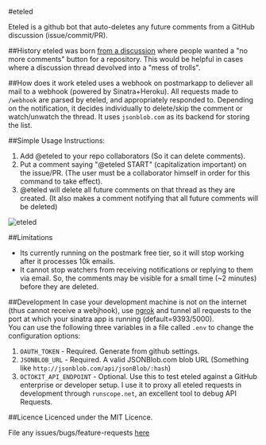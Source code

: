 #eteled

Eteled is a github bot that auto-deletes any future comments from a GitHub discussion (issue/commit/PR).

##History
eteled was born [from a discussion](https://github.com/isaacs/github/issues/38) where people wanted a "no more comments" button for a repository. This would be helpful in cases where a discussion thread devolved into a "mess of trolls".

##How does it work
eteled uses a webhook on postmarkapp to deliever all mail to a webhook (powered by Sinatra+Heroku). All requests made to `/webhook` are parsed by eteled, and appropriately responded to. Depending on the notification, it decides individually to delete/skip the comment or watch/unwatch the thread. It uses `jsonblob.com` as its backend for storing the list.

##Simple Usage Instructions:

1. Add @eteled to your repo collaborators (So it can delete comments). 
2. Put a comment saying "@eteled START" (capitalization important) on the issue/PR. (The user must be a collaborator himself in order for this command to take effect).
3. @eteled will delete all future comments on that thread as they are created. (It also makes a comment notifying that all future comments will be deleted)

![eteled](https://f.cloud.github.com/assets/584253/1665353/385f6838-5c36-11e3-9e65-f226d56ad0bb.png)

##Limitations

- Its currently running on the postmark free tier, so it will stop working after it processes 10k emails. 
- It cannot stop watchers from receiving notifications or replying to them via email. So, the comments may be visible for a small time (~2 minutes) before they are deleted.

##Development
In case your development machine is not on the internet (thus cannot receive a webjhook), use [ngrok](https://ngrok.com/) and tunnel all requests to the
port at which your sinatra app is running (default=9393/5000).  
You can use the following three variables in a file called `.env` to
change the configuration options:

1. `OAUTH_TOKEN` - Required. Generate from github settings.
2. `JSONBLOB_URL` - Required. A valid JSONBlob.com blob URL (Something like `http://jsonblob.com/api/jsonBlob/:hash`)
3. `OCTOKIT_API_ENDPOINT` - Optional. Use this to test eteled against a GitHub enterprise or developer setup. I use it to proxy all eteled requests in development through `runscope.net`, an excellent tool to debug API Requests.

##Licence
Licenced under the MIT Licence.

File any issues/bugs/feature-requests [here](https://github.com/eteled/issues/issues/new)
